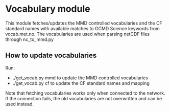 # Vocabulary module

This module fetches/updates the MMD controlled vocabularies and the CF standard names with available matches to GCMD Science keywords from vocab.met.no. The vocabularies are used when parsing netCDF files through nc_to_mmd.py

## How to update vocabularies

Run:

- ./get_vocab.py mmd to update the MMD controlled vocabularies
- ./get_vocab.py cf to update the CF standard names and mapping

Note that fetching vocabularies works only when connected to the network. If the connection fails, the old vocabularies are not overwritten and can be used instead.

